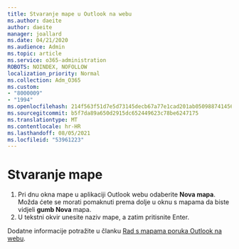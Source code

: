 ```yaml
---
title: Stvaranje mape u Outlook na webu
ms.author: daeite
author: daeite
manager: joallard
ms.date: 04/21/2020
ms.audience: Admin
ms.topic: article
ms.service: o365-administration
ROBOTS: NOINDEX, NOFOLLOW
localization_priority: Normal
ms.collection: Adm_O365
ms.custom:
- "8000009"
- "1994"
ms.openlocfilehash: 214f563f51d7e5d73145decb67a77e1cad201ab05098874145691e42b94c65e3
ms.sourcegitcommit: b5f7da89a650d2915dc652449623c78be6247175
ms.translationtype: MT
ms.contentlocale: hr-HR
ms.lasthandoff: 08/05/2021
ms.locfileid: "53961223"
---
```

# <a name="create-a-folder"></a>Stvaranje mape

1. Pri dnu okna mape u aplikaciji Outlook webu odaberite **Nova mapa**. Možda ćete se morati pomaknuti prema dolje u oknu s mapama da biste vidjeli **gumb Nova** mapa.
1. U tekstni okvir unesite naziv mape, a zatim pritisnite Enter.

Dodatne informacije potražite u članku [Rad s mapama poruka Outlook na webu](https://support.office.com/article/ae0f10d6-54e7-4f29-acd3-78cdc3fdcb9f).